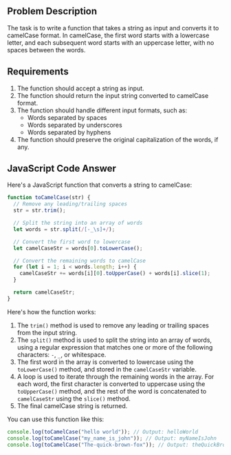 ## Problem Description

The task is to write a function that takes a string as input and converts it to camelCase format. In camelCase, the first word starts with a lowercase letter, and each subsequent word starts with an uppercase letter, with no spaces between the words.

## Requirements

1. The function should accept a string as input.
2. The function should return the input string converted to camelCase format.
3. The function should handle different input formats, such as:
   - Words separated by spaces
   - Words separated by underscores
   - Words separated by hyphens
4. The function should preserve the original capitalization of the words, if any.

## JavaScript Code Answer

Here's a JavaScript function that converts a string to camelCase:

```javascript
function toCamelCase(str) {
  // Remove any leading/trailing spaces
  str = str.trim();

  // Split the string into an array of words
  let words = str.split(/[-_\s]+/);

  // Convert the first word to lowercase
  let camelCaseStr = words[0].toLowerCase();

  // Convert the remaining words to camelCase
  for (let i = 1; i < words.length; i++) {
    camelCaseStr += words[i][0].toUpperCase() + words[i].slice(1);
  }

  return camelCaseStr;
}
```

Here's how the function works:

1. The `trim()` method is used to remove any leading or trailing spaces from the input string.
2. The `split()` method is used to split the string into an array of words, using a regular expression that matches one or more of the following characters: `-`, `_`, or whitespace.
3. The first word in the array is converted to lowercase using the `toLowerCase()` method, and stored in the `camelCaseStr` variable.
4. A loop is used to iterate through the remaining words in the array. For each word, the first character is converted to uppercase using the `toUpperCase()` method, and the rest of the word is concatenated to `camelCaseStr` using the `slice()` method.
5. The final camelCase string is returned.

You can use this function like this:

```javascript
console.log(toCamelCase("hello world")); // Output: helloWorld
console.log(toCamelCase("my_name_is_john")); // Output: myNameIsJohn
console.log(toCamelCase("The-quick-brown-fox")); // Output: theQuickBrownFox
```